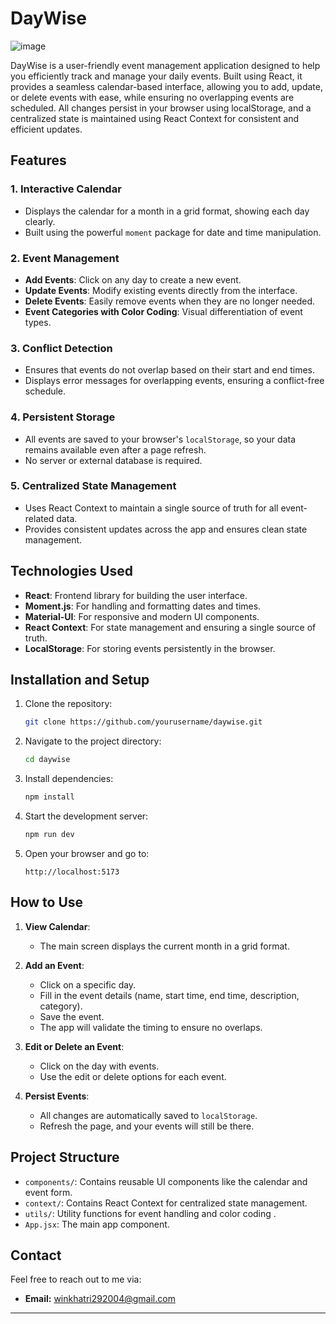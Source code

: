 # DayWise

![image](https://github.com/user-attachments/assets/5cad29be-3be8-48c1-acb1-86fc010801b1)

DayWise is a user-friendly event management application designed to help you efficiently track and manage your daily events. Built using React, it provides a seamless calendar-based interface, allowing you to add, update, or delete events with ease, while ensuring no overlapping events are scheduled. All changes persist in your browser using localStorage, and a centralized state is maintained using React Context for consistent and efficient updates.

## Features

### 1. **Interactive Calendar**
- Displays the calendar for a month in a grid format, showing each day clearly.
- Built using the powerful `moment` package for date and time manipulation.

### 2. **Event Management**
- **Add Events**: Click on any day to create a new event.
- **Update Events**: Modify existing events directly from the interface.
- **Delete Events**: Easily remove events when they are no longer needed.
- **Event Categories with Color Coding**: Visual differentiation of event types.

### 3. **Conflict Detection**
- Ensures that events do not overlap based on their start and end times.
- Displays error messages for overlapping events, ensuring a conflict-free schedule.

### 4. **Persistent Storage**
- All events are saved to your browser's `localStorage`, so your data remains available even after a page refresh.
- No server or external database is required.

### 5. **Centralized State Management**
- Uses React Context to maintain a single source of truth for all event-related data.
- Provides consistent updates across the app and ensures clean state management.

## Technologies Used

- **React**: Frontend library for building the user interface.
- **Moment.js**: For handling and formatting dates and times.
- **Material-UI**: For responsive and modern UI components.
- **React Context**: For state management and ensuring a single source of truth.
- **LocalStorage**: For storing events persistently in the browser.

## Installation and Setup

1. Clone the repository:
   ```bash
   git clone https://github.com/yourusername/daywise.git
   ```

2. Navigate to the project directory:
   ```bash
   cd daywise
   ```

3. Install dependencies:
   ```bash
   npm install
   ```

4. Start the development server:
   ```bash
   npm run dev
   ```

5. Open your browser and go to:
   ```
   http://localhost:5173
   ```

## How to Use

1. **View Calendar**:
   - The main screen displays the current month in a grid format.

2. **Add an Event**:
   - Click on a specific day.
   - Fill in the event details (name, start time, end time, description, category).
   - Save the event.
   - The app will validate the timing to ensure no overlaps.

3. **Edit or Delete an Event**:
   - Click on the day with events.
   - Use the edit or delete options for each event.

4. **Persist Events**:
   - All changes are automatically saved to `localStorage`.
   - Refresh the page, and your events will still be there.

## Project Structure

- `components/`: Contains reusable UI components like the calendar and event form.
- `context/`: Contains React Context for centralized state management.
- `utils/`: Utility functions for event handling and color coding .
- `App.jsx`: The main app component.

## Contact

Feel free to reach out to me via:

- **Email:** winkhatri292004@gmail.com
---



